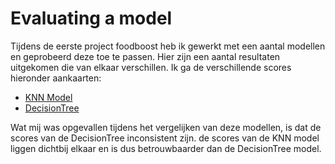 # Evaluating a model

Tijdens de eerste project foodboost heb ik gewerkt met een aantal modellen en geprobeerd deze toe te passen. Hier zijn een aantal resultaten uitgekomen die van elkaar verschillen. Ik ga de verschillende scores hieronder aankaarten:

- [KNN Model](https://github.com/Anassc98/Minor-Data-Science-Portfolio/blob/main/Screenshots/KNN.png)
- [DecisionTree](https://github.com/Anassc98/Minor-Data-Science-Portfolio/blob/main/Screenshots/DecisionTree.png)

Wat mij was opgevallen tijdens het vergelijken van deze modellen, is dat de scores van de DecisionTree inconsistent zijn. de scores van de KNN model liggen dichtbij elkaar en is dus betrouwbaarder dan de DecisionTree model.

